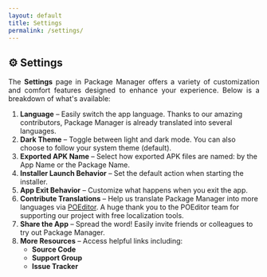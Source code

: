 ```yaml
---
layout: default
title: Settings
permalink: /settings/
---
```


<style>
    tab1 { padding-left: 4em; }
</style>

## ⚙️ Settings

<p style="text-align: justify;">The <strong>Settings</strong> page in Package Manager offers a variety of customization and comfort features designed to enhance your experience. Below is a breakdown of what's available:</p>

<ol>
<li><strong>Language</strong> – Easily switch the app language. Thanks to our amazing contributors, Package Manager is already translated into several languages.</li>
<li><strong>Dark Theme</strong> – Toggle between light and dark mode. You can also choose to follow your system theme (default).</li>
<li><strong>Exported APK Name</strong> – Select how exported APK files are named: by the App Name or the Package Name.</li>
<li><strong>Installer Launch Behavior</strong> – Set the default action when starting the installer.</li>
<li><strong>App Exit Behavior</strong> – Customize what happens when you exit the app.</li>
<li><strong>Contribute Translations</strong> – Help us translate Package Manager into more languages via <a href="https://poeditor.com/join/project?hash=0CitpyI1Oc" target="_blank">POEditor</a>. A huge thank you to the POEditor team for supporting our project with free localization tools.</li>
<li><strong>Share the App</strong> – Spread the word! Easily invite friends or colleagues to try out Package Manager.</li>
<li><strong>More Resources</strong> – Access helpful links including:
    <ul>
        <li><strong>Source Code</strong></li>
        <li><strong>Support Group</strong></li>
        <li><strong>Issue Tracker</strong></li>
        <!-- Add more if needed -->
    </ul>
</li>
</ol>